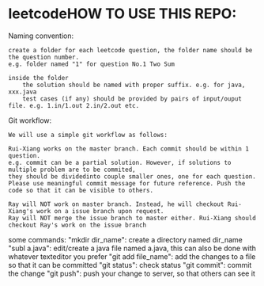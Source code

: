 # leetcodeHOW TO USE THIS REPO:

Naming convention:

    create a folder for each leetcode question, the folder name should be the question number.
    e.g. folder named "1" for question No.1 Two Sum 

    inside the folder 
        the solution should be named with proper suffix. e.g. for java, xxx.java
        test cases (if any) should be provided by pairs of input/ouput file. e.g. 1.in/1.out 2.in/2.out etc.
 
Git workflow:

    We will use a simple git workflow as follows:

    Rui-Xiang works on the master branch. Each commit should be within 1 question.
    e.g. commit can be a partial solution. However, if solutions to multiple problem are to be commited, 
    they should be dividedinto couple smaller ones, one for each question.
    Please use meaningful commit message for future reference. Push the code so that it can be visible to others. 

    Ray will NOT work on master branch. Instead, he will checkout Rui-Xiang's work on a issue branch upon request. 
    Ray will NOT merge the issue branch to master either. Rui-Xiang should checkout Ray's work on the issue branch 

some commands:
    "mkdir dir_name": create a directory named dir_name
    "subl a.java": edit/create a java file named a.java, this can also be done with whatever texteditor you prefer
    "git add file_name": add the changes to a file so that it can be committed 
    "git status": check status
    "git commit": commit the change 
    "git push": push your change to server, so that others can see it



